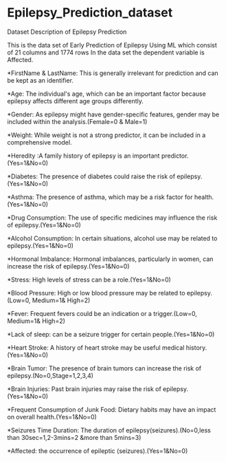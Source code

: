 # Epilepsy_Prediction_dataset
Dataset Description of Epilepsy Prediction

This is the data set of Early Prediction of Epilepsy Using ML which consist of 21 columns and 1774 rows
In the data set the dependent variable is Affected.

*FirstName & LastName: This is generally irrelevant for prediction and can be kept as an identifier.

*Age: The individual's age, which can be an important factor because epilepsy affects different age groups differently.

*Gender: As epilepsy might have gender-specific features, gender may be included within the analysis.(Female=0 & Male=1)

*Weight: While weight is not a strong predictor, it can be included in a comprehensive model.

*Heredity :A family history of epilepsy is an important predictor.(Yes=1&No=0)

*Diabetes: The presence of diabetes could raise the risk of epilepsy.(Yes=1&No=0)

*Asthma: The presence of asthma, which may be a risk factor for health.(Yes=1&No=0)

*Drug Consumption: The use of specific medicines may influence the risk of epilepsy.(Yes=1&No=0)

*Alcohol Consumption: In certain situations, alcohol use may be related to epilepsy.(Yes=1&No=0)

*Hormonal Imbalance: Hormonal imbalances, particularly in women, can increase the risk of epilepsy.(Yes=1&No=0) 

*Stress: High levels of stress can be a role.(Yes=1&No=0)

*Blood Pressure: High or low blood pressure may be related to epilepsy.(Low=0, Medium=1& High=2)

*Fever: Frequent fevers could be an indication or a trigger.(Low=0, Medium=1& High=2)

*Lack of sleep: can be a seizure trigger for certain people.(Yes=1&No=0)

*Heart Stroke: A history of heart stroke may be useful medical history.(Yes=1&No=0)

*Brain Tumor: The presence of brain tumors can increase the risk of epilepsy.(No=0,Stage=1,2,3,4)

*Brain Injuries: Past brain injuries may raise the risk of epilepsy.(Yes=1&No=0)

*Frequent Consumption of Junk Food: Dietary habits may have an impact on overall health.(Yes=1&No=0)

*Seizures Time Duration: The duration of epilepsy(seizures).(No=0,less than 30sec=1,2-3mins=2 &more than 5mins=3)

*Affected: the occurrence of epileptic (seizures).(Yes=1&No=0)
